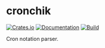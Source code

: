 # cronchik

[![Crates.io](https://img.shields.io/crates/v/cronchik.svg)](https://crates.io/crates/cronchik)
[![Documentation](https://docs.rs/cronchik/badge.svg)](https://docs.rs/crate/cronchik/)
[![Build](https://github.com/DoumanAsh/cronchik/workflows/Rust/badge.svg)](https://github.com/DoumanAsh/cronchik/actions?query=workflow%3ARust)

Cron notation parser.
